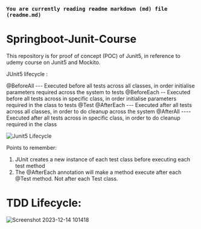 ### `You are currently reading readme markdown (md) file (readme.md)`

# Springboot-Junit-Course
This repository is for proof of concept (POC) of Junit5, in reference to udemy course on Junit5 and Mockito.

JUnit5 lifecycle :

@BeforeAll --- Executed before all tests across all classes, in order initialise parameters required across the system to tests
@BeforeEach -- Executed before all tests across in specific class, in order initialise parameters required in the class to tests
@Test
@AfterEach --- Executed after all tests across all classes, in order to do cleanup across the system
@AfterAll ---- Executed after all tests across in specific class, in order to do cleanup required in the class

![Junit5 Lifecycle](https://github.com/SanketKutumbe/Springboot-Junit-Course/assets/30076041/9c5bb676-d693-4cd3-bf0b-ac1a53d1701f "Junit5 Lifecycle")

Points to remember:
1) JUnit creates a new instance of each test class before executing each test method
2) The @AfterEach annotation will make a method execute after each @Test method. Not after each Test class.


# TDD Lifecycle:

![Screenshot 2023-12-14 101418](https://github.com/SanketKutumbe/Springboot-Junit-Course/assets/30076041/0113e34c-c84e-4aac-a679-dfa45517707a)
